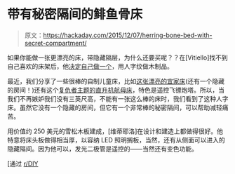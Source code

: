 # 带有秘密隔间的鲱鱼骨床

> 原文：<https://hackaday.com/2015/12/07/herring-bone-bed-with-secret-compartment/>

如果你能做一张更漂亮的床，带隐藏隔层，为什么还要买呢？？在[Vitiello]找不到自己喜欢的床架后，他[决定自己做一个](http://imgur.com/a/SHEP2)，用人字纹做木制品。

最近，我们分享了一些很棒的自制儿童床，比如[这张漂亮的宜家床](http://hackaday.com/2015/09/27/building-the-ultimate-ikea-bed/)(还有一个隐藏的房间！)还有这个[复仇者主题的直升机航母床](http://hackaday.com/2015/11/24/imagination-not-necessary-with-this-helicarrier-bed/)，特色是遥控飞镖炮塔。所以，当我们不再嫉妒我们没有三英尺高，不能有一张这么棒的床时，我们看到了这种人字床。虽然它没有一个隐藏的房间，但它有一个非常棒的秘密隔间，可以帮助减轻痛苦。

用价值约 250 美元的雪松木板建成，[维蒂耶洛]在设计和建造上都做得很好。他特意将床头板做得相当厚，以容纳 LED 照明搁板，当然，还有从侧面可以进入的隐藏隔间。因为他可以，发光二极管是遥控的——当然还有变色功能。

[通过 [r/DIY](https://www.reddit.com/r/DIY/comments/3u8irb/herringbone_bed_frame_with_secret_door_and_led/)